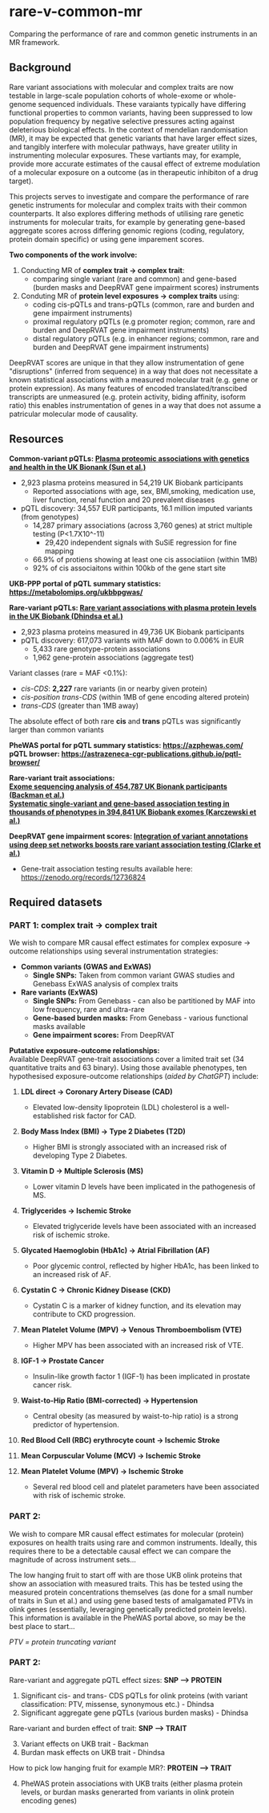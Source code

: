 # rare-v-common-mr

Comparing the performance of rare and common genetic instruments in an MR framework.

## Background

Rare variant associations with molecular and complex traits are now testable in large-scale population cohorts of whole-exome or whole-genome sequenced individuals. These varaiants typically have differing functional properties to common variants, having been suppressed to low population frequency by negative selective pressures acting against deleterious biological effects. In the context of mendelian randomisation (MR), it may be expected that genetic variants that have larger effect sizes, and tangibly interfere with molecular pathways, have greater utility in instrumenting molecular exposures. These vartiants may, for example, provide more accurate estimates of the causal effect of extreme modulation of a molecular exposure on a outcome (as in therapeutic inhibiton of a drug target).

This projects serves to investigate and compare the performance of rare genetic instruments for molecular and complex traits with their common counterparts. It also explores differing methods of utilising rare genetic instruments for molecular traits, for example by generating gene-based aggregate scores across differing genomic regions (coding, regulatory, protein domain specific) or using gene imparement scores.  

**Two components of the work involve:**
1. Conducting MR of **complex trait → complex trait**:  
   - comparing single variant (rare and common) and gene-based (burden masks and DeepRVAT gene impairment scores) instruments
2. Conduting MR of **protein level exposures → complex traits** using:  
   - coding cis-pQTLs and trans-pQTLs (common, rare and burden and gene impairment instruments)  
   - proximal regulatory pQTLs (e.g promoter region; common, rare and burden and DeepRVAT gene impairment instruments)  
   - distal regulatory pQTLs (e.g. in enhancer regions; common, rare and burden and DeepRVAT gene impairment instruments)

DeepRVAT scores are unique in that they allow instrumentation of gene "disruptions" (inferred from sequence) in a way that does not necessitate a known statistical associations with a measured molecular trait (e.g. gene or protein expression). As many features of encoded translated/transcibed transcripts are unmeasured (e.g. protein activity, biding affinity, isoform ratio) this enables instrumentation of genes in a way that does not assume a patricular molecular mode of causality.

## Resources

**Common-variant pQTLs: [Plasma proteomic associations with genetics and health in the UK Bionank (Sun et al.)](https://www.nature.com/articles/s41586-023-06592-6#Sec49)**

* 2,923 plasma proteins measured in 54,219 UK Biobank participants
    * Reported associations with age, sex, BMI,smoking, medication use, liver function, renal function and 20 prevalent diseases
* pQTL discovery: 34,557 EUR participants, 16.1 million imputed variants (from genotypes)
    * 14,287 primary associations (across 3,760 genes) at strict multiple testing (P<1.7X10^-11)
        * 29,420 independent signals with SuSiE regression for fine mapping
    * 66.9% of protiens showing at least one cis associatiion (within 1MB)
    * 92% of cis associaitons within 100kb of the gene start site

**UKB-PPP portal of pQTL summary statistics: https://metabolomips.org/ukbbpgwas/**

**Rare-variant pQTLs: [Rare variant associations with plasma protein levels in the UK Biobank (Dhindsa et al.)](https://www.nature.com/articles/s41586-023-06547-x)**

* 2,923 plasma proteins measured in 49,736 UK Biobank participants
* pQTL discovery: 617,073 variants with MAF down to 0.006% in EUR
    * 5,433 rare genotype-protein associations
    * 1,962 gene-protein associations (aggregate test)

Variant classes (rare = MAF <0.1%):
* *cis-CDS*: **2,227** rare variants (in or nearby given protein)
* *cis-position trans-CDS* (within 1MB of gene encoding altered protein)
* *trans-CDS* (greater than 1MB away)

The absolute effect of both rare **cis** and **trans** pQTLs was significantly larger than common variants

**PheWAS portal for pQTL summary statistics: https://azphewas.com/** \
**pQTL browser: https://astrazeneca-cgr-publications.github.io/pqtl-browser/**

**Rare-variant trait associations:  
[Exome sequencing analysis of 454,787 UK Bionank participants (Backman et al.)](https://www.nature.com/articles/s41586-021-04103-z)  
[Systematic single-variant and gene-based association testing in thousands of phenotypes in 394,841 UK Biobank exomes (Karczewski et al.)](https://app.genebass.org/)**

**DeepRVAT gene impairment scores:
[Integration of variant annotations using deep set networks boosts rare variant association testing (Clarke et al.)](https://www.nature.com/articles/s41588-024-01919-z#Sec61)**
- Gene-trait association testing results available here: https://zenodo.org/records/12736824

## Required datasets

### PART 1: complex trait → complex trait

We wish to compare MR causal effect estimates for complex exposure → outcome relationships using several instrumentation strategies:
- **Common variants (GWAS and ExWAS)**
  - **Single SNPs:** Taken from common variant GWAS studies and Genebass ExWAS analysis of complex traits
- **Rare variants (ExWAS)**
  - **Single SNPs:** From Genebass - can also be partitioned by MAF into low frequency, rare and ultra-rare
  - **Gene-based burden masks:** From Genebass - various functional masks available
  - **Gene impairment scores:** From DeepRVAT

**Putatative exposure-outcome relationships:**  
Available DeepRVAT gene-trait associations cover a limited trait set (34 quantitative traits and 63 binary). Using those available phenotypes, ten hypothesised exposure-outcome relationships (*aided by ChatGPT*) include:

1. **LDL direct → Coronary Artery Disease (CAD)**  
   - Elevated low-density lipoprotein (LDL) cholesterol is a well-established risk factor for CAD.

2. **Body Mass Index (BMI) → Type 2 Diabetes (T2D)**  
   - Higher BMI is strongly associated with an increased risk of developing Type 2 Diabetes.

3. **Vitamin D → Multiple Sclerosis (MS)**  
   - Lower vitamin D levels have been implicated in the pathogenesis of MS.

4. **Triglycerides → Ischemic Stroke**  
   - Elevated triglyceride levels have been associated with an increased risk of ischemic stroke.

5. **Glycated Haemoglobin (HbA1c) → Atrial Fibrillation (AF)**  
   - Poor glycemic control, reflected by higher HbA1c, has been linked to an increased risk of AF.

6. **Cystatin C → Chronic Kidney Disease (CKD)**  
   - Cystatin C is a marker of kidney function, and its elevation may contribute to CKD progression.

7. **Mean Platelet Volume (MPV) → Venous Thromboembolism (VTE)**  
   - Higher MPV has been associated with an increased risk of VTE.

8. **IGF-1 → Prostate Cancer**  
   - Insulin-like growth factor 1 (IGF-1) has been implicated in prostate cancer risk.

9.  **Waist-to-Hip Ratio (BMI-corrected) → Hypertension**  
    - Central obesity (as measured by waist-to-hip ratio) is a strong predictor of hypertension.

10. **Red Blood Cell (RBC) erythrocyte count → Ischemic Stroke**  

11. **Mean Corpuscular Volume (MCV) → Ischemic Stroke** 

12. **Mean Platelet Volume (MPV) → Ischemic Stroke**
    - Several red blood cell and platelet parameters have been associated with risk of ischemic stroke.

### PART 2:  
We wish to compare MR causal effect estimates for molecular (protein) exposures on health traits using rare and common instruments. Ideally, this requires there to be a detectable causal effect we can compare the magnitude of across instrument sets...

The low hanging fruit to start off with are those UKB olink proteins that show an association with measured traits. This has be tested using the measured protein concentrations themselves (as done for a small number of traits in Sun et al.) and using gene based tests of amalgamated PTVs in olink genes (essentially, leveraging genetically predicted protein levels). This information is available in the PheWAS portal above, so may be the best place to start...

*PTV = protein truncating variant*

### PART 2:

Rare-variant and aggregate pQTL effect sizes: **SNP --> PROTEIN**

1. Significant cis- and trans- CDS pQTLs for olink proteins (with variant classification: PTV, missense, synonymous etc.) - Dhindsa
2. Significant aggregate gene pQTLs (various burden masks) - Dhindsa

Rare-variant and burden effect of trait: **SNP --> TRAIT**

3. Variant effects on UKB trait - Backman
4. Burdan mask effects on UKB trait - Dhindsa 

How to pick low hanging fruit for example MR?: **PROTEIN --> TRAIT**

4. PheWAS protein associations with UKB traits (either plasma protein levels, or burdan masks generarted from variants in olink protein encoding genes)






